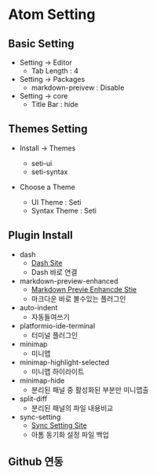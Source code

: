 # Atom Setting

## Basic Setting
- Setting → Editor
    - Tab Length : 4
- Setting → Packages
    - markdown-preivew : Disable
- Setting -> core
    - Title Bar : hide

## Themes Setting
- Install → Themes
    - seti-ui
    - seti-syntax

- Choose a Theme
    - UI Theme : Seti
    - Syntax Theme : Seti

## Plugin Install
- dash
    - [Dash Site](https://atom.io/packages/dash)
    - Dash 바로 연결
- markdown-preview-enhanced
    - [Markdown Previe Enhancde Stie](https://atom.io/packages/markdown-preview-enhanced)
    - 마크다운 바로 볼수있는 플러그인
- auto-indent
    - 자동들여쓰기
- platformio-ide-terminal
    - 터미널 플러그인
- minimap
    - 미니맵
- minimap-highlight-selected
    - 미니맵 하이라이트
- minimap-hide
    - 분리된 패널 중 활성화된 부분만 미니맵출
- split-diff
    - 분리된 패널의 파일 내용비교
- sync-setting
    - [Sync Setting Site](https://atom.io/packages/sync-settings)
    - 아톰 동기화 설정 파일 백업

## Github 연동
